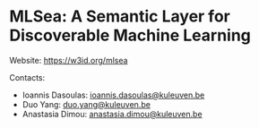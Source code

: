 # MLSea: A Semantic Layer for Discoverable Machine Learning 

Website:
https://w3id.org/mlsea

Contacts:
- Ioannis Dasoulas: ioannis.dasoulas@kuleuven.be
- Duo Yang: duo.yang@kuleuven.be
- Anastasia Dimou: anastasia.dimou@kuleuven.be

